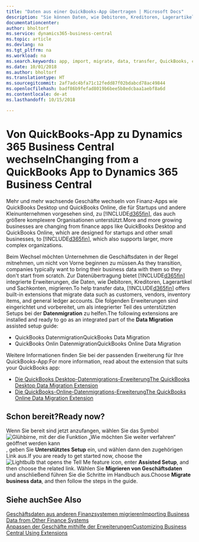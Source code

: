 ```yaml
---
title: "Daten aus einer QuickBooks-App übertragen | Microsoft Docs"
description: "Sie können Daten, wie Debitoren, Kreditoren, Lagerartikel und Sachkonten aus QuickBooks-Apps auf Business Central migrieren."
documentationcenter: 
author: bholtorf
ms.service: dynamics365-business-central
ms.topic: article
ms.devlang: na
ms.tgt_pltfrm: na
ms.workload: na
ms.search.keywords: app, import, migrate, data, transfer, QuickBooks, customize
ms.date: 10/01/2018
ms.author: bholtorf
ms.translationtype: HT
ms.sourcegitcommit: 2af7adc4bfa71c12fedd87f02bdabcd78ac49844
ms.openlocfilehash: badf86b9fefad8019b6bee5b8edcbaa1aebf8a6d
ms.contentlocale: de-at
ms.lasthandoff: 10/15/2018

---
```



# <a name="changing-from-a-quickbooks-app-to-dynamics-365-business-central"></a><span data-ttu-id="5b7aa-103">Von QuickBooks-App zu Dynamics 365 Business Central wechseln</span><span class="sxs-lookup"><span data-stu-id="5b7aa-103">Changing from a QuickBooks App to Dynamics 365 Business Central</span></span>
<span data-ttu-id="5b7aa-104">Mehr und mehr wachsende Geschäfte wechseln von Finanz-Apps wie QuickBooks Desktop und QuickBooks Online, die für Startups und andere Kleinunternehmen vorgesehen sind, zu [!INCLUDE[d365fin](includes/d365fin_md.md)], das auch größere komplexere Organisationen unterstützt.</span><span class="sxs-lookup"><span data-stu-id="5b7aa-104">More and more growing businesses are changing from finance apps like QuickBooks Desktop and QuickBooks Online, which are designed for startups and other small businesses, to [!INCLUDE[d365fin](includes/d365fin_md.md)], which also supports larger, more complex organizations.</span></span> 

<span data-ttu-id="5b7aa-105">Beim Wechsel möchten Unternehmen die Geschäftsdaten in der Regel mitnehmen, um nicht von Vorne beginnen zu müssen.</span><span class="sxs-lookup"><span data-stu-id="5b7aa-105">As they transition, companies typically want to bring their business data with them so they don't start from scratch.</span></span> <span data-ttu-id="5b7aa-106">Zur Datenübertragung bietet [!INCLUDE[d365fin](includes/d365fin_md.md)] integrierte Erweiterungen, die Daten, wie Debitoren, Kreditoren, Lagerartikel und Sachkonten, migrieren.</span><span class="sxs-lookup"><span data-stu-id="5b7aa-106">To help transfer data, [!INCLUDE[d365fin](includes/d365fin_md.md)] offers built-in extensions that migrate data such as customers, vendors, inventory items, and general ledger accounts.</span></span> <span data-ttu-id="5b7aa-107">Die folgenden Erweiterungen sind eingerichtet und vorbereitet, um als integrierter Teil des unterstützten Setups bei der **Datenmigration** zu helfen.</span><span class="sxs-lookup"><span data-stu-id="5b7aa-107">The following extensions are installed and ready to go as an integrated part of the **Data Migration** assisted setup guide:</span></span>

* <span data-ttu-id="5b7aa-108">QuickBooks Datenmigration</span><span class="sxs-lookup"><span data-stu-id="5b7aa-108">QuickBooks Data Migration</span></span> 
* <span data-ttu-id="5b7aa-109">QuickBooks Onlin Datenmigration</span><span class="sxs-lookup"><span data-stu-id="5b7aa-109">QuickBooks Online Data Migration</span></span>

<span data-ttu-id="5b7aa-110">Weitere Informationen finden Sie bei der passenden Erweiterung für Ihre QuickBooks-App:</span><span class="sxs-lookup"><span data-stu-id="5b7aa-110">For more information, read about the extension that suits your QuickBooks app:</span></span>   

* [<span data-ttu-id="5b7aa-111">Die QuickBooks Desktop-Datenmigrations-Erweiterung</span><span class="sxs-lookup"><span data-stu-id="5b7aa-111">The QuickBooks Desktop Data Migration Extension</span></span>](ui-extensions-quickbooks-data-migration.md)
* [<span data-ttu-id="5b7aa-112">Die QuickBooks-Online-Datenmigrations-Erweiterung</span><span class="sxs-lookup"><span data-stu-id="5b7aa-112">The QuickBooks Online Data Migration Extension</span></span>](ui-extensions-quickbooks-online-data-migration.md)

## <a name="ready-now"></a><span data-ttu-id="5b7aa-113">Schon bereit?</span><span class="sxs-lookup"><span data-stu-id="5b7aa-113">Ready now?</span></span>
<span data-ttu-id="5b7aa-114">Wenn Sie bereit sind jetzt anzufangen, wählen Sie das Symbol ![Glühbirne, mit der die Funktion „Wie möchten Sie weiter verfahren“ geöffnet werden kann](media/ui-search/search_small.png "Wie möchten Sie weiter verfahren"), geben Sie **Unterstütztes Setup** ein, und wählen dann den zugehörigen Link aus.</span><span class="sxs-lookup"><span data-stu-id="5b7aa-114">If you are ready to get started now, choose the ![Lightbulb that opens the Tell Me feature](media/ui-search/search_small.png "Tell me what you want to do") icon, enter **Assisted Setup**, and then choose the related link.</span></span> <span data-ttu-id="5b7aa-115">Wählen Sie **Migrieren von Geschäftsdaten** und anschließend führen Sie die Schritte im Handbuch aus.</span><span class="sxs-lookup"><span data-stu-id="5b7aa-115">Choose **Migrate business data**, and then follow the steps in the guide.</span></span>

## <a name="see-also"></a><span data-ttu-id="5b7aa-116">Siehe auch</span><span class="sxs-lookup"><span data-stu-id="5b7aa-116">See Also</span></span>
[<span data-ttu-id="5b7aa-117">Geschäftsdaten aus anderen Finanzsystemen migrieren</span><span class="sxs-lookup"><span data-stu-id="5b7aa-117">Importing Business Data from Other Finance Systems</span></span>](across-import-data-configuration-packages.md)  
[<span data-ttu-id="5b7aa-118">Anpassen der Geschäfte mithilfe der Erweiterungen</span><span class="sxs-lookup"><span data-stu-id="5b7aa-118">Customizing Business Central Using Extensions</span></span>](ui-extensions.md)   

